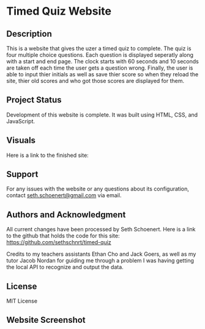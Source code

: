 # Timed Quiz Website

## Description

This is a website that gives the uzer a timed quiz to complete. The quiz is four multiple choice questions.
Each question is displayed seperatly along with a start and end page. The clock starts with 60 seconds and 10 seconds are taken off each time the user gets a question wrong. Finally, the user is able to input thier initials as well as save thier score so when they reload the site, thier old scores and who got those scores are displayed for them. 

## Project Status

Development of this website is complete. It was built using HTML, CSS, and JavaScript.

## Visuals

Here is a link to the finished site: 

## Support

For any issues with the website or any questions about its configuration, contact seth.schoenert@gmail.com via email.

## Authors and Acknowledgment

All current changes have been processed by Seth Schoenert. Here is a link to the github that holds the code for this site: https://github.com/sethschnrt/timed-quiz

Credits to my teachers assistants Ethan Cho and Jack Goers, as well as my tutor Jacob Nordan for guiding me through a problem I was having getting the local API to recognize and output the data. 


## License

MIT License

## Website Screenshot



